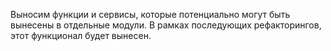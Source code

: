 Выносим функции и сервисы, которые потенциально могут быть вынесены в отдельные модули.
В рамках последующих рефакторингов, этот функционал будет вынесен.
